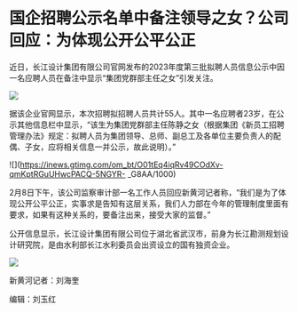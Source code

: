 # 国企招聘公示名单中备注领导之女？公司回应：为体现公开公平公正

近日，长江设计集团有限公司官网发布的2023年度第三批拟聘人员信息公示中因一名应聘人员在备注中显示“集团党群部主任之女”引发关注。

![](https://inews.gtimg.com/om_bt/O3RcEEgDvttoDY0Wy0hmHZkptucJq6ycuNtQNKNoAsgysAA/1000)

据该企业官网显示，本次招聘拟招聘人员共计55人。其中一名应聘者23岁，在公示其他信息栏中显示，“该生为集团党群部主任陈静之女（根据集团《新员工招聘管理办法》规定：拟聘人员为集团领导、总师、副总工及各单位主要负责人的配偶、子女，应将相关信息一并公示，故此说明）。”

![](https://inews.gtimg.com/om_bt/O01tEq4iqRv49COdXv-qmKptRGuUHwcPACQ-5NGYR-
_G8AA/1000)

2月8日下午，该公司监察审计部一名工作人员回应新黄河记者称，“我们是为了体现公开公平公正，实事求是告知有这层关系，我们人力部在今年的管理制度里面有要求，如果有这种关系的，要备注出来，接受大家的监督。”

公开信息显示，长江设计集团有限公司位于湖北省武汉市，前身为长江勘测规划设计研究院，是由水利部长江水利委员会出资设立的国有独资企业。

![](https://inews.gtimg.com/om_bt/OdkU19ukq2enw93R_pmJc6D5JvVtend1i7tp6Qd4COCgIAA/1000)

新黄河记者：刘海奎

编辑：刘玉红

